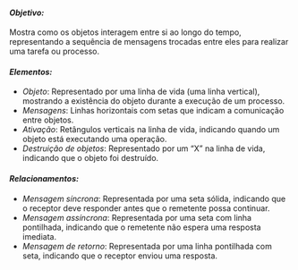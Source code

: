 #### *Objetivo:*
Mostra como os objetos interagem entre si ao longo do tempo, representando a sequência de mensagens trocadas entre eles para realizar uma tarefa ou processo.

#### *Elementos:*
- *Objeto*: Representado por uma linha de vida (uma linha vertical), mostrando a existência do objeto durante a execução de um processo.
- *Mensagens*: Linhas horizontais com setas que indicam a comunicação entre objetos.
- *Ativação*: Retângulos verticais na linha de vida, indicando quando um objeto está executando uma operação.
- *Destruição de objetos*: Representado por um “X” na linha de vida, indicando que o objeto foi destruído.

#### *Relacionamentos:*
- *Mensagem síncrona*: Representada por uma seta sólida, indicando que o receptor deve responder antes que o remetente possa continuar.
- *Mensagem assíncrona*: Representada por uma seta com linha pontilhada, indicando que o remetente não espera uma resposta imediata.
- *Mensagem de retorno*: Representada por uma linha pontilhada com seta, indicando que o receptor enviou uma resposta.
